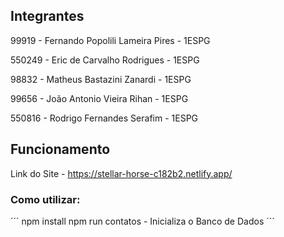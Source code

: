 ## Integrantes
99919 - Fernando Popolili Lameira Pires - 1ESPG

550249 - Eric de Carvalho Rodrigues - 1ESPG

98832 - Matheus Bastazini Zanardi - 1ESPG

99656 - João Antonio Vieira Rihan - 1ESPG

550816 - Rodrigo Fernandes Serafim - 1ESPG
 
## Funcionamento
Link do Site - https://stellar-horse-c182b2.netlify.app/

### Como utilizar:


´´´
npm install
npm run contatos - Inicializa o Banco de Dados
´´´

